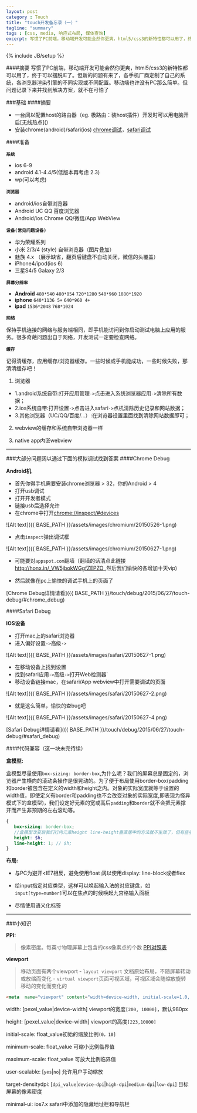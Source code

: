 ```yaml
---
layout: post
category : Touch
title: "touch开发备忘录（一）"
tagline: "summary"
tags : [css, media, 响应式布局, 媒体查询]
excerpt: 写惯了PC前端，移动端开发可能会然你更爽，html5/css3的新特性都可以用了，终于可以摆脱IE了。但新的问题又来了，各手机厂商定制了自己的系统，各浏览器渲染引擎的不同实现或不同配置。移动端也许没有PC那么简单。但问题记录下来并找到解决方案，就不在可怕了
---
```

{% include JB/setup %}

####摘要
写惯了PC前端，移动端开发可能会然你更爽，html5/css3的新特性都可以用了，终于可以摆脱IE了。但新的问题有来了，各手机厂商定制了自己的系统，各浏览器渲染引擎的不同实现或不同配置。移动端也许没有PC那么简单。但问题记录下来并找到解决方案，就不在可怕了

###基础
####摘要

- 一台阔以配置host的路由器（eg. 极路由：装host插件）开发时可以用电脑开启[无线热点](）
- 安装chrome(android)/safari(ios) [chrome调试](#chrome_debug)，[safari调试](#safari_debug)


####<a id="os"></a>准备

**`系统`**

- ios 6-9
- android 4.1-4.4/5(低版本再考虑 2.3)  
- wp(可以考虑)

**`浏览器`**

- android/ios自带浏览器
- Android UC QQ 百度浏览器
- Android/ios Chrome  QQ/微信/App WebView

**`设备(常见问题设备)`**

- 华为荣耀系列
- 小米 2/3/4 (style) 自带浏览器（图片叠加）
- 魅族 4.x （展示缺省，翻页后键盘不自动关闭，微信的头覆盖）
- iPhone4/ipod(ios 6)
- 三星S4/5 Galaxy 2/3

**`屏幕分辨率`**

- **Android** `480*540` `480*854`  `720*1280` `540*960` `1080*1920`
- **iphone** `640*1136 5+` `640*960 4+`
- **ipad** `1536*2048` `768*1024`

**`网络`**

保持手机连接的网络与服务端相同，即手机能访问到你启动测试电脑上应用的服务。很多奇葩问题出自于网络，开发测试一定要检查网络。

**`缓存`**

记得清缓存，应用缓存/浏览器缓存。一些时候或手机能成功，一些时候失败，那清清缓存吧！

1. 浏览器

- 1.android系统自带:打开应用管理`->`点击进入系统浏览器应用`->`清除所有数据；
- 2.ios系统自带:打开设置`->`点击进入safari`->`点机清除历史记录和网站数据；
- 3.其他浏览器（UC/QQ/百度/...）:在浏览器设置里面找到清除网站数据即可；

2. webview的缓存和系统自带浏览器一样

3. native app内嵌webview

---

###大部分问题阔以通过下面的模拟调试找到答案
####<a id="chrome_debug"></a>Chrome Debug 

**Android机**

- 首先你得手机需要安装chrome浏览器 > 32，你的Android > 4
- 打开usb调试
- 打开开发者模式
- 链接usb后选择允许
- 在chrome中打开[chrome://inspect/#devices](chrome://inspect/#devices)

![Alt text]({{ BASE_PATH }}/assets/images/chromium/20150526-1.png)

- 点击`inspect`弹出调试框

![Alt text]({{ BASE_PATH }}/assets/images/chromium/20150627-1.png)

- 可能要对`appspot.com`翻墙（翻墙的话清点此链接[ http://honx.in/_VW5jbokWGgfZEPZO ](http://honx.in/_VW5jbokWGgfZEPZO),然后我们愉快的各增加十天vip)

- 然后就像在pc上愉快的调试手机上的页面了

[Chrome Debug详情请看]({{ BASE_PATH }}/touch/debug/2015/06/27/touch-debug/#chrome_debug)

####<a id="safari_debug"></a>Safari Debug

**IOS设备**

- 打开mac上的safari浏览器
- 进入偏好设置`->`高级`->`

![Alt text]({{ BASE_PATH }}/assets/images/safari/20150627-1.png)

- 在移动设备上找到设置
- 找到safari应用`->`高级`->`打开Web检测器`
- 移动设备链接mac，在safari/App webview中打开需要调试的页面

![Alt text]({{ BASE_PATH }}/assets/images/safari/20150627-2.png)

- 就是这么简单，愉快的查bug吧

![Alt text]({{ BASE_PATH }}/assets/images/safari/20150627-4.png)

[Safari Debug详情请看]({{ BASE_PATH }}/touch/debug/2015/06/27/touch-debug/#safari_debug)


####代码兼容（这一块未完待续）

**盒模型:**

盒模型尽量使用`box-sizing: border-box`,为什么呢？我们的屏幕总是固定的，浏览器产生横向的滚动条操作是很晃动的。为了便于布局使用border-box(padding和border被包含在定义的width和height之内。对象的实际宽度就等于设置的width值，即使定义有border和padding也不会改变对象的实际宽度,即表现为怪异模式下的盒模型)，我们设定好元素的宽或高后`padding`和`border`就不会把元素撑开而产生非预期的左右滚动等。

```scss
{
   box-sizing: border-box;
   //盒模型改变后我们行内元素height line-height垂直居中的方法就不生效了，但有些手机上是阔以居中的
   height: $h;
   line-height: 1; // $h;
}
```

**布局:**

- 与PC为避开<IE7相反，避免使用float 阔以使用display: line-block或者flex

- 给input指定对应类型，这样可以唤起输入法的对应键盘，如`input[type=number]`可以在焦点的时候唤起九宫格输入面板

- 尽情使用语义化标签

---

###小知识

**PPI:** 
>像素密度。每英寸物理屏幕上包含的css像素点的个数   [PPI对照表](http://screensiz.es/phone) 

**viewport**
>移动页面有两个viewport
    - `layout viewport` 文档原始布局，不随屏幕转动或放缩而变化
    - `virtual viewport`页面可视区域，可视区域会随缩放旋转移动的变化而变化的 

```html
<meta  name="viewport" content="width=device-width, initial-scale=1.0, maximum-scale=1.0,  user-scalable=no,minimal-ui"/>
```

width: [pexel_value|device-width] viewport的宽度`[200, 10000]`，默认980px

height: [pexel_value|device-width] viewport的高度`[223,10000]`

initial-scale: float_value初始的缩放比例`(0，10]`

minimum-scale: float_value 可缩小比例临界值

maximum-scale: float_value 可放大比例临界值

user-scalable: [`yes`|`no`] 允许用户手动缩放

target-densitydpi: [`dpi_value`|`device-dpi`|`high-dpi`|`medium-dpi`|`low-dpi`] 目标屏幕的像素密度

minimal-ui: ios7.x safari中添加的隐藏地址栏和导航栏